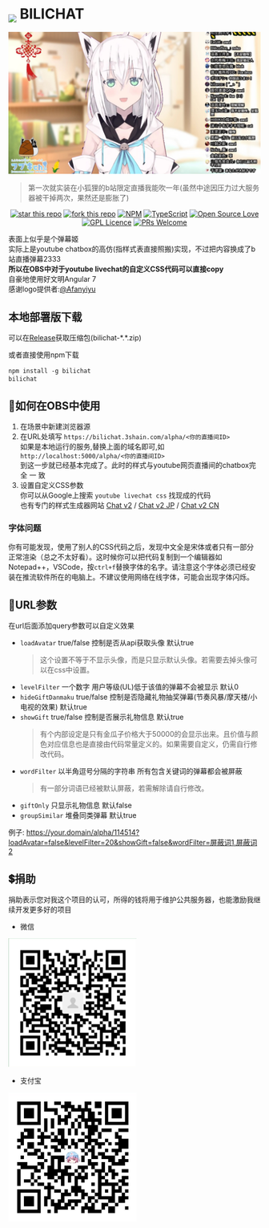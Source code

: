 # <img src="https://raw.githubusercontent.com/3Shain/BiliChat/master/src/favicon.ico" width="48" style="vertical-align:text-bottom"> BILICHAT 
![fubuki!](https://raw.githubusercontent.com/3Shain/BiliChat/master/doc/fubuki.jpg)
> 第一次就实装在小狐狸的b站限定直播我能吹一年(虽然中途因压力过大服务器被干掉两次，果然还是膨胀了)



<p align="center"><a href="https://github.com/3Shain/BiliChat"><img alt="star this repo" src="http://githubbadges.com/star.svg?user=3Shain&amp;repo=BiliChat&amp;style=flat"/></a>
<a href="https://github.com/3Shain/BiliChat/fork"><img alt="fork this repo" src="http://githubbadges.com/fork.svg?user=3Shain&amp;repo=BiliChat&amp;style=flat"/></a>
<a href="https://npmjs.org/package/bilichat"><img alt="NPM" src="https://nodei.co/npm/bilichat.png?compact=true"/></a>
<a href="https://github.com/ellerbrock/typescript-badges/"><img alt="TypeScript" src="https://badges.frapsoft.com/typescript/version/typescript-next.svg?v=101"/></a>
<a href="https://github.com/ellerbrock/open-source-badges/"><img alt="Open Source Love" src="https://badges.frapsoft.com/os/v2/open-source.png?v=103"/></a>
<a href="https://opensource.org/licenses/GPL-3.0/"><img alt="GPL Licence" src="https://badges.frapsoft.com/os/gpl/gpl.svg?v=103"/></a>
<a href="http://makeapullrequest.com"><img alt="PRs Welcome" src="https://img.shields.io/badge/PRs-welcome-brightgreen.svg?style=flat-square"/></a>
</p>

表面上似乎是个弹幕姬  
实际上是youtube chatbox的高仿(指样式表直接照搬)实现，不过把内容换成了b站直播弹幕2333  
**所以在OBS中对于youtube livechat的自定义CSS代码可以直接copy**  
自豪地使用好文明Angular 7  
感谢logo提供者:[@Afanyiyu](https://github.com/Afanyiyu)

## 本地部署版下载
可以在[Release]()获取压缩包(bilichat-\*.*.zip)

或者直接使用npm下载
```
npm install -g bilichat
bilichat
```

## 🌟如何在OBS中使用
1. 在场景中新建浏览器源
2. 在URL处填写 ` https://bilichat.3shain.com/alpha/<你的直播间ID> `  
如果是本地运行的服务,替换上面的域名即可,如  ` http://localhost:5000/alpha/<你的直播间ID> `  
到这一步就已经基本完成了。此时的样式与youtube网页直播间的chatbox完 全 一 致
3. 设置自定义CSS参数  
你可以从Google上搜索  ` youtube livechat css ` 找现成的代码  
也有专门的样式生成器网站 [Chat v2](https://chatv2.septapus.com/) / [Chat v2 JP](http://www.geocities.jp/css4obs/) / [Chat v2 CN](https://bilichat.3shain.com/css4obs/)

### 字体问题  
你有可能发现，使用了别人的CSS代码之后，发现中文全是宋体或者只有一部分正常渲染（总之不太好看）。这时候你可以把代码复制到一个编辑器如Notepad++，VSCode，按`ctrl+f`替换字体的名字。请注意这个字体必须已经安装在推流软件所在的电脑上。不建议使用网络在线字体，可能会出现字体闪烁。

## 🍥URL参数  
在url后面添加query参数可以自定义效果  
* `loadAvatar` true/false 控制是否从api获取头像  默认true
    >这个设置不等于不显示头像，而是只显示默认头像。若需要去掉头像可以在css中设置。  
* `levelFilter` 一个数字 用户等级(UL)低于该值的弹幕不会被显示  默认0
* `hideGiftDanmaku` true/false 控制是否隐藏礼物抽奖弹幕(节奏风暴/摩天楼/小电视的效果) 默认true  
* `showGift` true/false 控制是否展示礼物信息 默认true  
    > 有个内部设定是只有金瓜子价格大于50000的会显示出来。且价值与颜色对应信息也是直接由代码常量定义的。如果需要自定义，仍需自行修改代码。
* `wordFilter` 以半角逗号分隔的字符串 所有包含关键词的弹幕都会被屏蔽  
    > 有一部分词语已经被默认屏蔽，若需解除请自行修改。
* `giftOnly` 只显示礼物信息 默认false
* `groupSimilar` 堆叠同类弹幕 默认true

例子: https://your.domain/alpha/114514?loadAvatar=false&levelFilter=20&showGift=false&wordFilter=屏蔽词1,屏蔽词2

## 💲捐助
捐助表示您对我这个项目的认可，所得的钱将用于维护公共服务器，也能激励我继续开发更多好的项目
* 微信  
<img src="https://raw.githubusercontent.com/3Shain/BiliChat/master/doc/wx.png" width="256">  

* 支付宝  
<img src="https://raw.githubusercontent.com/3Shain/BiliChat/master/doc/zfb.jpg" width="256">

